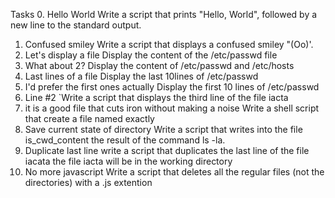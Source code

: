 Tasks
0. Hello World
Write a script that prints "Hello, World", followed by a new line to the standard output.
1. Confused smiley
Write a script that displays a confused smiley "(Oo)'.
2. Let's display a file
Display the content of the /etc/passwd file
3. What about 2?
Display the content of /etc/passwd and /etc/hosts
4. Last lines of a file
Display the last 10lines of /etc/passwd
5. I'd prefer the first ones actually
Display the first 10 lines of /etc/passwd
6. Line #2
`Write a script that displays the third line of the file iacta
7. it is a good file that cuts iron without making a noise
Write a shell script that create a file named exactly
8. Save current state of directory
Write a script that writes into the file is_cwd_content the result of the command ls -la.
9. Duplicate last line
write a script that duplicates the last line of the file iacata
the file iacta will be in the working directory
10. No more javascript
Write a script that deletes all the regular files (not the directories) with a .js extention
